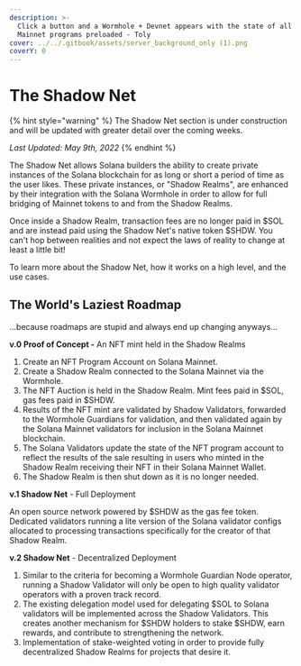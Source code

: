 ```yaml
---
description: >-
  Click a button and a Wormhole + Devnet appears with the state of all Solana
  Mainnet programs preloaded - Toly
cover: ../../.gitbook/assets/server_background_only (1).png
coverY: 0
---
```


# The Shadow Net

{% hint style="warning" %}
The Shadow Net section is under construction and will be updated with greater detail over the coming weeks.&#x20;

_Last Updated: May 9th, 2022_
{% endhint %}

The Shadow Net allows Solana builders the ability to create private instances of the Solana blockchain for as long or short a period of time as the user likes. These private instances, or "Shadow Realms", are enhanced by their integration with the Solana Wormhole in order to allow for full bridging of Mainnet tokens to and from the Shadow Realms.&#x20;

Once inside a Shadow Realm, transaction fees are no longer paid in $SOL and are instead paid using the Shadow Net's native token $SHDW. You can't hop between realities and not expect the laws of reality to change at least a little bit!

To learn more about the Shadow Net, how it works on a high level, and the use cases.

## The World's Laziest Roadmap

...because roadmaps are stupid and always end up changing anyways...

**v.0 Proof of Concept -** An NFT mint held in the Shadow Realms

1. Create an NFT Program Account on Solana Mainnet.
2. Create a Shadow Realm connected to the Solana Mainnet via the Wormhole.
3. The NFT Auction is held in the Shadow Realm. Mint fees paid in $SOL, gas fees paid in $SHDW.
4. Results of the NFT mint are validated by Shadow Validators, forwarded to the Wormhole Guardians for validation, and then validated again by the Solana Mainnet validators for inclusion in the Solana Mainnet blockchain.
5. The Solana Validators update the state of the NFT program account to reflect the results of the sale resulting in users who minted in the Shadow Realm receiving their NFT in their Solana Mainnet Wallet.
6. The Shadow Realm is then shut down as it is no longer needed.

**v.1 Shadow Net** - Full Deployment

An open source network powered by $SHDW as the gas fee token. Dedicated validators running a lite version of the Solana validator configs allocated to processing transactions specifically for the creator of that Shadow Realm.

**v.2 Shadow Net** - Decentralized Deployment

1. Similar to the criteria for becoming a Wormhole Guardian Node operator, running a Shadow Validator will only be open to high quality validator operators with a proven track record.
2. The existing delegation model used for delegating $SOL to Solana validators will be implemented across the Shadow Validators. This creates another mechanism for $SHDW holders to stake $SHDW, earn rewards, and contribute to strengthening the network.
3. Implementation of stake-weighted voting in order to provide fully decentralized Shadow Realms for projects that desire it.

